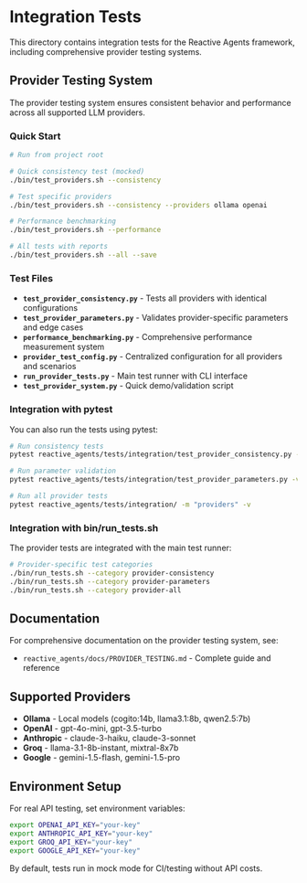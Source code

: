 # Integration Tests

This directory contains integration tests for the Reactive Agents framework, including comprehensive provider testing systems.

## Provider Testing System

The provider testing system ensures consistent behavior and performance across all supported LLM providers.

### Quick Start

```bash
# Run from project root

# Quick consistency test (mocked)
./bin/test_providers.sh --consistency

# Test specific providers
./bin/test_providers.sh --consistency --providers ollama openai

# Performance benchmarking
./bin/test_providers.sh --performance

# All tests with reports
./bin/test_providers.sh --all --save
```

### Test Files

- **`test_provider_consistency.py`** - Tests all providers with identical configurations
- **`test_provider_parameters.py`** - Validates provider-specific parameters and edge cases
- **`performance_benchmarking.py`** - Comprehensive performance measurement system
- **`provider_test_config.py`** - Centralized configuration for all providers and scenarios
- **`run_provider_tests.py`** - Main test runner with CLI interface
- **`test_provider_system.py`** - Quick demo/validation script

### Integration with pytest

You can also run the tests using pytest:

```bash
# Run consistency tests
pytest reactive_agents/tests/integration/test_provider_consistency.py -v

# Run parameter validation
pytest reactive_agents/tests/integration/test_provider_parameters.py -v

# Run all provider tests
pytest reactive_agents/tests/integration/ -m "providers" -v
```

### Integration with bin/run_tests.sh

The provider tests are integrated with the main test runner:

```bash
# Provider-specific test categories
./bin/run_tests.sh --category provider-consistency
./bin/run_tests.sh --category provider-parameters  
./bin/run_tests.sh --category provider-all
```

## Documentation

For comprehensive documentation on the provider testing system, see:
- `reactive_agents/docs/PROVIDER_TESTING.md` - Complete guide and reference

## Supported Providers

- **Ollama** - Local models (cogito:14b, llama3.1:8b, qwen2.5:7b)
- **OpenAI** - gpt-4o-mini, gpt-3.5-turbo
- **Anthropic** - claude-3-haiku, claude-3-sonnet
- **Groq** - llama-3.1-8b-instant, mixtral-8x7b
- **Google** - gemini-1.5-flash, gemini-1.5-pro

## Environment Setup

For real API testing, set environment variables:

```bash
export OPENAI_API_KEY="your-key"
export ANTHROPIC_API_KEY="your-key"
export GROQ_API_KEY="your-key"
export GOOGLE_API_KEY="your-key"
```

By default, tests run in mock mode for CI/testing without API costs.